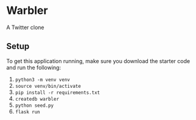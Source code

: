 
# Warbler

A Twitter clone


## Setup

To get this application running, make sure you download the starter code and run the following:


1. `python3 -m venv venv`
2. `source venv/bin/activate`
3. `pip install -r requirements.txt`
4. `createdb warbler`
5. `python seed.py`
6. `flask run`